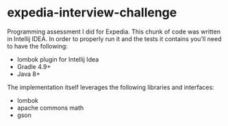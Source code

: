 # expedia-interview-challenge
Programming assessment I did for Expedia.
This chunk of code was written in Intellij IDEA. In order to properly run it and the tests it contains you'll need to have the following:
* lombok plugin for Intellij Idea
* Gradle 4.9+ 
* Java 8+

The implementation itself leverages the following libraries and interfaces:
* lombok
* apache commons math
* gson
